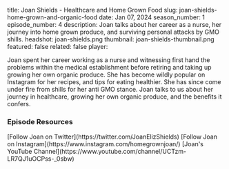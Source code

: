 title: Joan Shields - Healthcare and Home Grown Food
slug: joan-shields-home-grown-and-organic-food
date: Jan 07, 2024
season_number: 1
episode_number: 4
description: Joan talks about her career as a nurse, her journey into home grown produce, and surviving personal attacks by GMO shills.
headshot: joan-shields.png
thumbnail: joan-shields-thumbnail.png
featured: false
related: false
player: <div id='buzzsprout-small-player-limit-5-artist-joan-shields'></div><script type='text/javascript' charset='utf-8' src='https://www.buzzsprout.com/2229227.js?artist=Joan+Shields&container_id=buzzsprout-small-player-limit-5-artist-joan-shields&limit=5&player=small'></script>

Joan spent her career working as a nurse and witnessing first hand the problems within the medical establishment before retiring and taking up growing her own organic produce. She has become wildly popular on Instagram for her recipes, and tips for eating healthier. She has since come under fire from shills for her anti GMO stance. Joan talks to us about her journey in healthcare, growing her own organic produce, and the benefits it confers.  
  
<h3 class="tilt-neon white mt-5 mb-3">Episode Resources</h3>
[Follow Joan on Twitter](https://twitter.com/JoanElizShields)  
[Follow Joan on Instagram](https://www.instagram.com/homegrownjoan/)  
[Joan's YouTube Channel](https://www.youtube.com/channel/UCTzm-LR7QJ1uOCPss-_0sbw)  
